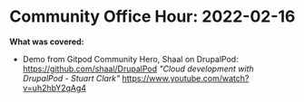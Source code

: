 # Community Office Hour: 2022-02-16

**What was covered:**

- Demo from Gitpod Community Hero, Shaal on DrupalPod:
  https://github.com/shaal/DrupalPod
  _"Cloud development with DrupalPod - Stuart Clark"_ https://www.youtube.com/watch?v=uh2hbY2qAg4
